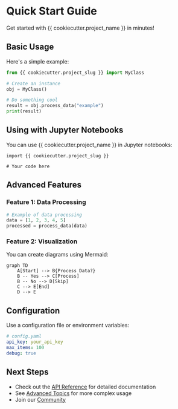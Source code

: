 # Quick Start Guide

Get started with {{ cookiecutter.project_name }} in minutes!

## Basic Usage

Here's a simple example:

```python
from {{ cookiecutter.project_slug }} import MyClass

# Create an instance
obj = MyClass()

# Do something cool
result = obj.process_data("example")
print(result)
```

## Using with Jupyter Notebooks

You can use {{ cookiecutter.project_name }} in Jupyter notebooks:

```{code-cell} ipython3
import {{ cookiecutter.project_slug }}

# Your code here
```

## Advanced Features

### Feature 1: Data Processing

```python
# Example of data processing
data = [1, 2, 3, 4, 5]
processed = process_data(data)
```

### Feature 2: Visualization

You can create diagrams using Mermaid:

```{mermaid}
graph TD
    A[Start] --> B{Process Data?}
    B -- Yes --> C[Process]
    B -- No --> D[Skip]
    C --> E[End]
    D --> E
```

## Configuration

Use a configuration file or environment variables:

```yaml
# config.yaml
api_key: your_api_key
max_items: 100
debug: true
```

## Next Steps

- Check out the [API Reference](../api/index) for detailed documentation
- See [Advanced Topics](../advanced/index) for more complex usage
- Join our [Community](../community/index)

